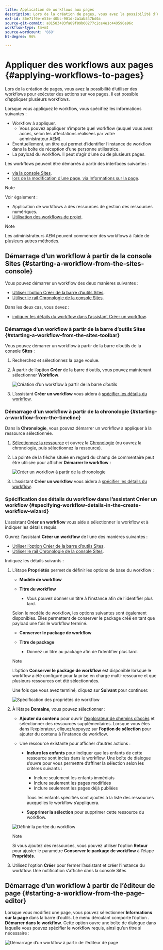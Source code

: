 ```yaml
---
title: Application de workflows aux pages
description: Lors de la création de pages, vous avez la possibilité d’utiliser des workflows pour exécuter des actions sur vos pages. Il est possible d’appliquer plusieurs workflows.
exl-id: 86e71f0e-e53e-40bc-901d-2a1ab347bd0a
source-git-commit: a01583483fa89f89b60277c2ce4e1c440590e96c
workflow-type: tm+mt
source-wordcount: '660'
ht-degree: 96%

---
```


# Appliquer des workflows aux pages {#applying-workflows-to-pages}

Lors de la création de pages, vous avez la possibilité d’utiliser des workflows pour exécuter des actions sur vos pages. Il est possible d’appliquer plusieurs workflows.

Lorsque vous appliquez le workflow, vous spécifiez les informations suivantes :

* Workflow à appliquer.
   * Vous pouvez appliquer n’importe quel workflow (auquel vous avez accès, selon les affectations réalisées par votre administrateur AEM).
* Éventuellement, un titre qui permet d’identifier l’instance de workflow dans la boîte de réception d’une personne utilisatrice.
* La payload du workflow. Il peut s’agir d’une ou de plusieurs pages.

Les workflows peuvent être démarrés à partir des interfaces suivantes :

* [via la console Sites](#starting-a-workflow-from-the-sites-console).
* [lors de la modification d’une page, via Informations sur la page](#starting-a-workflow-from-the-page-editor).

>[!NOTE]
>
>Voir également :
>
>* Application de workflows à des ressources de gestion des ressources numériques.
>* [Utilisation des workflows de projet](/help/sites-cloud/authoring/projects/workflows.md).

<!-- 
>* [How to apply workflows to DAM assets](/help/assets/assets-workflow.md).
>* [Working with Project Workflows](/help/sites-cloud/authoring/projects/workflows.md).
-->

>[!NOTE]
>
>Les administrateurs AEM peuvent commencer des workflows à l’aide de plusieurs autres méthodes.

<!-- 
>AEM administrators can [start workflows using several other methods](/help/sites-administering/workflows-starting.md).
-->

## Démarrage d’un workflow à partir de la console Sites {#starting-a-workflow-from-the-sites-console}

Vous pouvez démarrer un workflow des deux manières suivantes :

* [Utiliser l’option Créer de la barre d’outils Sites](#starting-a-workflow-from-the-sites-toolbar).
* [Utiliser le rail Chronologie de la console Sites](#starting-a-workflow-from-the-timeline).

Dans les deux cas, vous devez :

* [indiquer les détails du workflow dans l’assistant Créer un workflow](#specifying-workflow-details-in-the-create-workflow-wizard).

### Démarrage d’un workflow à partir de la barre d’outils Sites {#starting-a-workflow-from-the-sites-toolbar}

Vous pouvez démarrer un workflow à partir de la barre d’outils de la console **Sites** :

1. Recherchez et sélectionnez la page voulue.

1. À partir de l’option **Créer** de la barre d’outils, vous pouvez maintenant sélectionner **Workflow**.

   ![Création d’un workflow à partir de la barre d’outils](/help/sites-cloud/authoring/assets/workflows-create-from-toolbar.png)

1. L’assistant **Créer un workflow** vous aidera à [spécifier les détails du workflow](#specifying-workflow-details-in-the-create-workflow-wizard).

### Démarrage d’un workflow à partir de la chronologie {#starting-a-workflow-from-the-timeline}

Dans la **Chronologie**, vous pouvez démarrer un workflow à appliquer à la ressource sélectionnée.

1. [Sélectionnez la ressource](/help/sites-cloud/authoring/getting-started/basic-handling.md#viewing-and-selecting-resources) et ouvrez la [Chronologie](/help/sites-cloud/authoring/getting-started/basic-handling.md#timeline) (ou ouvrez la chronologie, puis sélectionnez la ressource).
1. La pointe de la flèche située en regard du champ de commentaire peut être utilisée pour afficher **Démarrer le workflow** :

   ![Créer un workflow à partir de la chronologie](/help/sites-cloud/authoring/assets/workflows-create-from-timeline.png)

1. L’assistant **Créer un workflow** vous aidera à [spécifier les détails du workflow](#specifying-workflow-details-in-the-create-workflow-wizard).

### Spécification des détails du workflow dans l’assistant Créer un workflow {#specifying-workflow-details-in-the-create-workflow-wizard}

L’assistant **Créer un workflow** vous aide à sélectionner le workflow et à indiquer les détails requis.

Ouvrez l’assistant **Créer un workflow** de l’une des manières suivantes :

* [Utiliser l’option Créer de la barre d’outils Sites](#starting-a-workflow-from-the-sites-toolbar).
* [Utiliser le rail Chronologie de la console Sites](#starting-a-workflow-from-the-timeline).

Indiquez les détails suivants :

1. L’étape **Propriétés** permet de définir les options de base du workflow :

   * **Modèle de workflow**
   * **Titre du workflow**

      * Vous pouvez donner un titre à l’instance afin de l’identifier plus tard.

   Selon le modèle de workflow, les options suivantes sont également disponibles. Elles permettent de conserver le package créé en tant que payload une fois le workflow terminé.

   * **Conserver le package de workflow**
   * **Titre de package**

      * Donnez un titre au package afin de l’identifier plus tard.

   >[!NOTE]
   >
   >L’option **Conserver le package de workflow** est disponible lorsque le workflow a été configuré pour la prise en charge multi-ressource et que plusieurs ressources ont été sélectionnées.

   <!--
   >The **Keep workflow package** option is available when the workflow has been configured for [Multi Resource Support](/help/sites-developing/workflows-models.md#configuring-a-workflow-for-multi-resource-support) and multiple resources have been selected.
   -->

   Une fois que vous avez terminé, cliquez sur **Suivant** pour continuer.

   ![Spécification des propriétés de workflow](/help/sites-cloud/authoring/assets/workflows-properties.png)

1. À l’étape **Domaine**, vous pouvez sélectionner :

   * **Ajouter du contenu** pour ouvrir [l’explorateur de chemins d’accès](/help/sites-cloud/authoring/fundamentals/environment-tools.md#path-browser) et sélectionner des ressources supplémentaires. Lorsque vous êtes dans l’explorateur, cliquez/appuyez sur **l’option de sélection** pour ajouter du contenu à l’instance de workflow.

   * Une ressource existante pour afficher d’autres actions :

      * **Inclure les enfants** pour indiquer que les enfants de cette ressource sont inclus dans le workflow.
Une boîte de dialogue s’ouvre pour vous permettre d’affiner la sélection selon les critères suivants :

         * Inclure seulement les enfants immédiats
         * Inclure seulement les pages modifiées
         * Inclure seulement les pages déjà publiées

        Tous les enfants spécifiés sont ajoutés à la liste des ressources auxquelles le workflow s’appliquera.

      * **Supprimer la sélection** pour supprimer cette ressource du workflow.

   ![Définir la portée du workflow](/help/sites-cloud/authoring/assets/workflows-scope.png)

   >[!NOTE]
   >
   >Si vous ajoutez des ressources, vous pouvez utiliser l’option **Retour** pour ajuster le paramètre **Conserver le package de workflow** à l’étape **Propriétés**.

1. Utilisez l’option **Créer** pour fermer l’assistant et créer l’instance du workflow. Une notification s’affiche dans la console Sites.

## Démarrage d’un workflow à partir de l’éditeur de page {#starting-a-workflow-from-the-page-editor}

Lorsque vous modifiez une page, vous pouvez sélectionner **Informations sur la page** dans la barre d’outils. Le menu déroulant comporte l’option . **Démarrer dans le workflow**. Cette option ouvre une boîte de dialogue dans laquelle vous pouvez spécifier le workflow requis, ainsi qu’un titre si nécessaire :

![Démarrage d’un workflow à partir de l’éditeur de page](/help/sites-cloud/authoring/assets/workflows-create-page-editor.png)
